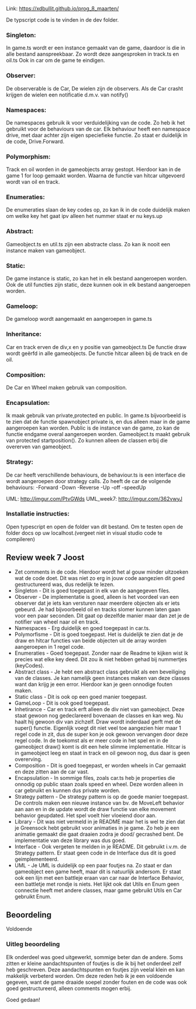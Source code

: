 Link: https://xdbullit.github.io/prog_8_maarten/

De typscript code is te vinden in de dev folder.

### Singleton:
In game.ts wordt er een instance gemaakt van de game, daardoor is die in alle bestand aanspreekbaar.
Zo wordt deze aangesproken in track.ts en oil.ts 
Ook in car om de game te eindigen.

### Observer:
De observerable is de Car, De wielen zijn de observers. Als de Car crasht krijgen de wielen een notificatie d.m.v. van notify()

### Namespaces:
De namespaces gebruik ik voor verduidelijking van de code. Zo heb ik het gebruikt voor de behaviours van de car. Elk behaviour heeft een namespace drive, met daar achter zijn eigen speciefieke functie. Zo staat er duidelijk in de code, Drive.Forward. 

### Polymorphism:
Track en oil worden in de gameobjects array gestopt. Hierdoor kan in de game 1 for loop gemaakt worden. Waarna de functie van hitcar uitgevoerd wordt van oil en track.

### Enumeraties:
De enumeraties slaan de key codes op, zo kan ik in de code duidelijk maken om welke key het gaat ipv alleen het nummer staat er nu keys.up 

### Abstract:
Gameobject.ts en util.ts zijn een abstracte class. Zo kan ik nooit een instance maken van gameobject.

### Static:
De game instance is static, zo kan het in elk bestand aangeroepen worden.
Ook de util functies zijn static, deze kunnen ook in elk bestand aangeroepen worden.

### Gameloop:
De gameloop wordt aangemaakt en aangeroepen in game.ts

### Inheritance: 
Car en track erven de div,x en y positie van gameobject.ts
De functie draw wordt geërfd in alle gameobjects. De functie hitcar alleen bij de track en de oil.

### Composition:
De Car en Wheel maken gebruik van composition.

### Encapsulation:
Ik maak gebruik van private,protected en public. In game.ts bijvoorbeeld is te zien dat de functie spawnobject private is, en dus alleen maar in de game aangeroepen kan worden. Public is de instance van de game, zo kan de functie endgame overal aangeroepen worden.
Gameobject.ts maakt gebruik van protected startposition(). Zo kunnen alleen de classen erbij die overerven van gameobject.

### Strategy:
De car heeft verschillende behaviours, de behaviour.ts is een interface die wordt aangeroepen door strategy calls. 
Zo heeft de car de volgende behaviours:
-Forward
-Down
-Reverse
-Up
-off
-speedUp

UML: http://imgur.com/PtvGWds
UML_week7: http://imgur.com/362vwyJ

### Installatie instructies:

Open typescript en open de folder van dit bestand. 
Om te testen open de folder docs op uw localhost.(vergeet niet in visual studio code te compileren)


## Review week 7 Joost
- Zet comments in de code. Hierdoor wordt het al gouw minder uitzoeken wat de code doet. Dit was niet zo erg in jouw code aangezien dit goed gestructureerd was, dus redelijk te lezen.
- Singleton - Dit is goed toegepast in elk van de aangegeven files.
- Observer - De implementatie is goed, alleen is het voordeel van een observer dat je iets kan versturen naar meerdere objecten als er iets gebeurd. Je had bijvoorbeeld oil en tracks slomer kunnen laten gaan voor een paar seconden. Dit gaat op dezelfde manier maar dan zet je de notifier van wheel naar oil en track.
- Namespaces - Erg duidelijk en goed toegepast in car.ts.
- Polymorfisme - Dit is goed toegepast. Het is duidelijk te zien dat je de draw en hitcar functies van beide objecten uit de array worden aangeroepen in 1 regel code.
- Enumeraties - Goed toegepast. Zonder naar de Readme te kijken wist ik precies wat elke key deed. Dit zou ik niet hebben gehad bij nummertjes (keyCodes).
- Abstract class - Je hebt een abstract class gebruikt als een beveiliging van de classes. Je kan namelijk geen instances maken van deze classes want dan krijg je een error. Hierdoor kan je geen onnodige fouten maken.
- Static class - Dit is ook op een goed manier toegepast.
- GameLoop - Dit is ook goed toegepast.
- Inhetirance - Car en track erft alleen de div niet van gameobject. Deze staat gewoon nog gedeclareerd bovenaan de classes en kan weg. Nu haalt hij gewoon div van zichzelf.
Draw wordt inderdaad gerft met de super() functie. Eigenlijk voegt dit niet veel toe aangezien hier maar 1 regel code in zit, dus de super kon je ook gewoon vervangen door deze regel code. In de toekomst als er meer code in het spel en in de gameobject draw() komt is dit een hele slimme implementatie. Hitcar is in gameobject leeg en staat in track en oil gewoon nog, dus daar is geen overerving.
- Composition - Dit is goed toegepast, er worden wheels in Car gemaakt en deze zitten aan de car vast.
- Encapsulation - In sommige files, zoals car.ts heb je properties die onnodig op public staan zoals speed en wheel. Deze worden alleen in car gebruikt en kunnen dus private worden.
- Strategy pattern - De strategy pattern is op de goede manier toegepast. De controls maken een nieuwe instance van bv. de MoveLeft behavior aan aan en in de update wordt de draw functie van elke movement behavior geupdated. Het spel voelt hier vloeiend door aan.
- Library - Dit was niet vermeld in je README maar het is wel te zien dat je Greensock hebt gebruikt voor animaties in je game. Zo heb je een animatie gemaakt die gaat draaien zodra je dood/ gecrashed bent. De implementatie van deze library was dus goed.
- Interface - Ook vergeten te melden in je README. Dit gebruikt i.v.m. de Strategy pattern. Er staat geen code in de Interface dus dit is goed geimplementeerd.
- UML - Je UML is duidelijk op een paar foutjes na. Zo staat er dan gameobject een game heeft, maar dit is natuurlijk andersom. Er staat ook een lijn met een battleje eraan van car naar de Interface Behavior, een battletje met rondje is niets. Het lijkt ook dat Utils en Enum geen connectie heeft met andere classes, maar game gebruikt Utils en Car gebruikt Enum. 


## Beoordeling
Voldoende

### Uitleg beoordeling
Elk onderdeel was goed uitgewerkt, sommige beter dan de andere. Soms zitten er kleine aandachtspunten of foutjes is die ik bij het onderdeel zelf heb geschreven. Deze aandachtspunten en foutjes zijn veelal klein en kan makkelijk verbeterd worden. Om deze reden heb ik je een voldoende gegeven, want de game draaide soepel zonder fouten en de code was ook goed gestructureerd, alleen comments mogen erbij.

Goed gedaan!



 
